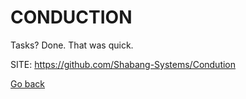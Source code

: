 # CONDUCTION
 
 Tasks? Done. That was quick.
 
 SITE: https://github.com/Shabang-Systems/Condution

 [Go back](https://portable-linux-apps.github.io/apps.html)

